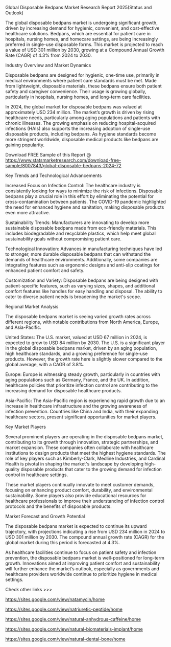 Global Disposable Bedpans Market Research Report 2025(Status and Outlook) 

The global disposable bedpans market is undergoing significant growth, driven by increasing demand for hygienic, convenient, and cost-effective healthcare solutions. Bedpans, which are essential for patient care in hospitals, nursing homes, and homecare settings, are being increasingly preferred in single-use disposable forms. This market is projected to reach a value of USD 301 million by 2030, growing at a Compound Annual Growth Rate (CAGR) of 4.3% from 2024 to 2030.

Industry Overview and Market Dynamics

Disposable bedpans are designed for hygienic, one-time use, primarily in medical environments where patient care standards must be met. Made from lightweight, disposable materials, these bedpans ensure both patient safety and caregiver convenience. Their usage is growing globally, particularly in hospitals, nursing homes, and long-term care facilities.

In 2024, the global market for disposable bedpans was valued at approximately USD 234 million. The market’s growth is driven by rising healthcare needs, particularly among aging populations and patients with chronic illnesses. The growing emphasis on reducing hospital-acquired infections (HAIs) also supports the increasing adoption of single-use disposable products, including bedpans. As hygiene standards become more stringent worldwide, disposable medical products like bedpans are gaining popularity.

Download FREE Sample of this Report @ https://www.statsmarketresearch.com/download-free-sample/8007843/global-disposable-bedpans-2024-72 

Key Trends and Technological Advancements

Increased Focus on Infection Control: The healthcare industry is consistently looking for ways to minimize the risk of infections. Disposable bedpans play a crucial role in this effort by eliminating the potential for cross-contamination between patients. The COVID-19 pandemic highlighted the need for enhanced hygiene and sanitation, making disposable products even more attractive.

Sustainability Trends: Manufacturers are innovating to develop more sustainable disposable bedpans made from eco-friendly materials. This includes biodegradable and recyclable plastics, which help meet global sustainability goals without compromising patient care.

Technological Innovation: Advances in manufacturing techniques have led to stronger, more durable disposable bedpans that can withstand the demands of healthcare environments. Additionally, some companies are integrating features such as ergonomic designs and anti-slip coatings for enhanced patient comfort and safety.

Customization and Variety: Disposable bedpans are being designed with patient-specific features, such as varying sizes, shapes, and additional comfort features like handles for easy handling and disposal. The ability to cater to diverse patient needs is broadening the market's scope.

Regional Market Analysis

The disposable bedpans market is seeing varied growth rates across different regions, with notable contributions from North America, Europe, and Asia-Pacific.

United States: The U.S. market, valued at USD 67 million in 2024, is expected to grow to USD 84 million by 2030. The U.S. is a significant player in the global disposable bedpans market, driven by an aging population, high healthcare standards, and a growing preference for single-use products. However, the growth rate here is slightly slower compared to the global average, with a CAGR of 3.8%.

Europe: Europe is witnessing steady growth, particularly in countries with aging populations such as Germany, France, and the UK. In addition, healthcare policies that prioritize infection control are contributing to the increasing demand for disposable healthcare products.

Asia-Pacific: The Asia-Pacific region is experiencing rapid growth due to an increase in healthcare infrastructure and the growing awareness of infection prevention. Countries like China and India, with their expanding healthcare sectors, present significant opportunities for market players.

Key Market Players

Several prominent players are operating in the disposable bedpans market, contributing to its growth through innovation, strategic partnerships, and market expansion. These companies often collaborate with healthcare institutions to design products that meet the highest hygiene standards. The role of key players such as Kimberly-Clark, Medline Industries, and Cardinal Health is pivotal in shaping the market's landscape by developing high-quality disposable products that cater to the growing demand for infection control in healthcare settings.

These market players continually innovate to meet customer demands, focusing on enhancing product comfort, durability, and environmental sustainability. Some players also provide educational resources for healthcare professionals to improve their understanding of infection control protocols and the benefits of disposable products.

Market Forecast and Growth Potential

The disposable bedpans market is expected to continue its upward trajectory, with projections indicating a rise from USD 234 million in 2024 to USD 301 million by 2030. The compound annual growth rate (CAGR) for the global market during this period is forecasted at 4.3%.

As healthcare facilities continue to focus on patient safety and infection prevention, the disposable bedpans market is well-positioned for long-term growth. Innovations aimed at improving patient comfort and sustainability will further enhance the market’s outlook, especially as governments and healthcare providers worldwide continue to prioritize hygiene in medical settings.


Check other links >>>

https://sites.google.com/view/natamycin/home			
 
https://sites.google.com/view/natriuretic-peptide/home			

https://sites.google.com/view/natural-anhydrous-caffeine/home			

https://sites.google.com/view/natural-biomaterials-implant/home			

https://sites.google.com/view/natural-dental-bone/home			

